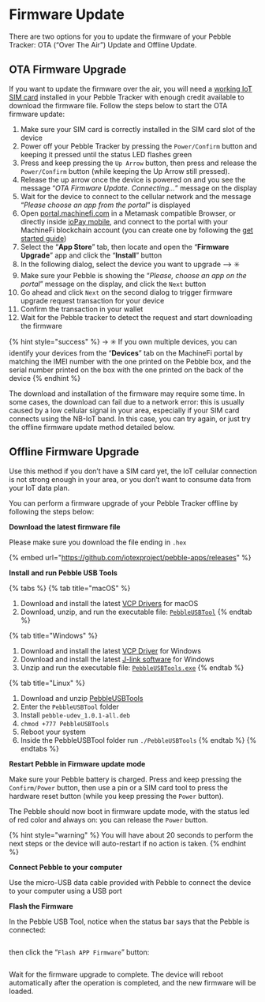 # Firmware Update

There are two options for you to update the firmware of your Pebble Tracker: OTA (“Over The Air”) Update and Offline Update.

## OTA Firmware Upgrade

If you want to update the firmware over the air, you will need a [working IoT SIM card](https://github.com/iotexproject/iotex-docs-gitbook/blob/master/dev-toolkit/web3-smart-devices/pebble-tracker/quick-start.md#finding-a-sim-card) installed in your Pebble Tracker with enough credit available to download the firmware file. Follow the steps below to start the OTA firmware update:

1. Make sure your SIM card is correctly installed in the SIM card slot of the device
2. Power off your Pebble Tracker by pressing the `Power/Confirm` button and keeping it pressed until the status LED flashes green
3. Press and keep pressing the `Up Arrow` button, then press and release the `Power/Confirm` button (while keeping the Up Arrow still pressed).
4. Release the up arrow once the device is powered on and you see the message “_OTA Firmware Update. Connecting..._” message on the display
5. Wait for the device to connect to the cellular network and the message “_Please choose an app from the portal_” is displayed
6. Open [portal.machinefi.com](https://portal.machinefi.com/) in a Metamask compatible Browser, or directly inside [ioPay mobile](https://iopay.me/), and connect to the portal with your MachineFi blockchain account (you can create one by following the [get started guide](https://github.com/iotexproject/iotex-docs-gitbook/blob/master/dev-toolkit/web3-smart-devices/pebble-tracker/quick-start.md))
7. Select the “**App Store**” tab, then locate and open the “**Firmware Upgrade**” app and click the “**Install**” button
8. In the following dialog, select the device you want to upgrade --> ✳️
9. Make sure your Pebble is showing the “_Please, choose an app on the portal_” message on the display, and click the `Next` button
10. Go ahead and click `Next` on the second dialog to trigger firmware upgrade request transaction for your device
11. Confirm the transaction in your wallet
12. Wait for the Pebble tracker to detect the request and start downloading the firmware

{% hint style="success" %}
\-> ✳️ If you own multiple devices, you can identify your devices from the “**Devices**” tab on the MachineFi portal by matching the IMEI number with the one printed on the Pebble box, and the serial number printed on the box with the one printed on the back of the device
{% endhint %}

The download and installation of the firmware may require some time. In some cases, the download can fail due to a network error: this is usually caused by a low cellular signal in your area, especially if your SIM card connects using the NB-IoT band. In this case, you can try again, or just try the offline firmware update method detailed below.

## Offline Firmware Upgrade

Use this method if you don’t have a SIM card yet, the IoT cellular connection is not strong enough in your area, or you don’t want to consume data from your IoT data plan.

You can perform a firmware upgrade of your Pebble Tracker offline by following the steps below:

**Download the latest firmware file**

Please make sure you download the file ending in `.hex`

{% embed url="https://github.com/iotexproject/pebble-apps/releases" %}

**Install and run Pebble USB Tools**

{% tabs %}
{% tab title="macOS" %}
1. Download and install the latest [VCP Drivers](https://www.silabs.com/developers/usb-to-uart-bridge-vcp-drivers) for macOS
2. Download, unzip, and run the executable file: [`PebbleUSBTool`](https://drive.google.com/file/d/1ITgxkicc5WcSFcB0Q5i42JHcPau31ZpX/view?usp=share\_link)
{% endtab %}

{% tab title="Windows" %}
1. Download and install the latest [VCP Driver](https://www.silabs.com/developers/usb-to-uart-bridge-vcp-drivers) for Windows
2. Download and install the latest [J-link software](https://www.segger.com/downloads/jlink/) for Windows
3. Unzip and run the executable file: [`PebbleUSBTools.exe`](https://drive.google.com/file/d/1Sjvz7v1rP1iHvdpBiKCUmYMPhsCp8HGW/view?usp=share\_link)
{% endtab %}

{% tab title="Linux" %}
1. Download and unzip [PebbleUSBTools](https://drive.google.com/file/d/1TfuAfpNCKNKDWboF9NbrGlEEeWgp1MAW/view?usp=share\_link)
2. Enter the `PebbleUSBTool` folder
3. Install `pebble-udev_1.0.1-all.deb`
4. `chmod +777 PebbleUSBTools`
5. Reboot your system
6. Inside the PebbleUSBTool folder run `./PebbleUSBTools`
{% endtab %}
{% endtabs %}

**Restart Pebble in Firmware update mode**

Make sure your Pebble battery is charged. Press and keep pressing the `Confirm/Power` button, then use a pin or a SIM card tool to press the hardware reset button (while you keep pressing the `Power` button).

The Pebble should now boot in firmware update mode, with the status led of red color and always on: you can release the `Power` button.

{% hint style="warning" %}
You will have about 20 seconds to perform the next steps or the device will auto-restart if no action is taken.
{% endhint %}

**Connect Pebble to your computer**

Use the micro-USB data cable provided with Pebble to connect the device to your computer using a USB port

**Flash the Firmware**

In the Pebble USB Tool, notice when the status bar says that the Pebble is connected:

<figure><img src="https://github.com/iotexproject/iotex-docs-gitbook/raw/master/.gitbook/assets/image%20(104).png" alt=""><figcaption></figcaption></figure>

then click the “`Flash APP Firmware`” button:

<figure><img src="https://github.com/iotexproject/iotex-docs-gitbook/raw/master/.gitbook/assets/image%20(84).png" alt=""><figcaption></figcaption></figure>

Wait for the firmware upgrade to complete. The device will reboot automatically after the operation is completed, and the new firmware will be loaded.
